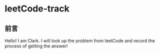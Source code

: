 leetCode-track
======
前言
------
Hello! I am Clark. I will look up the problem from leetCode and record the process of getting the answer!
